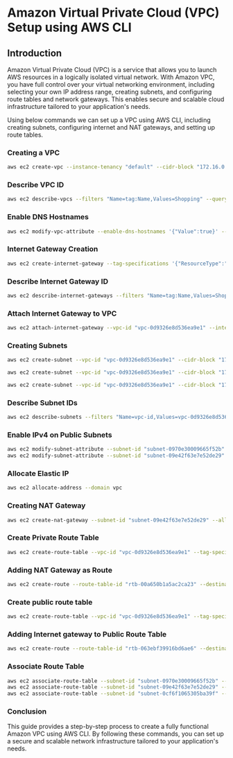 # Amazon Virtual Private Cloud (VPC) Setup using AWS CLI

## Introduction
Amazon Virtual Private Cloud (VPC) is a service that allows you to launch AWS resources in a logically isolated virtual network. With Amazon VPC, you have full control over your virtual networking environment, including selecting your own IP address range, creating subnets, and configuring route tables and network gateways. This enables secure and scalable cloud infrastructure tailored to your application's needs.

Using below commands we can set up a VPC using AWS CLI, including creating subnets, configuring internet and NAT gateways, and setting up route tables.

### Creating a VPC
```sh
aws ec2 create-vpc --instance-tenancy "default" --cidr-block "172.16.0.0/16" --tag-specifications '{"ResourceType":"vpc","Tags":[{"Key":"Name","Value":"Shopping"}]}' 
```
### Describe VPC ID
```sh
aws ec2 describe-vpcs --filters "Name=tag:Name,Values=Shopping" --query "Vpcs[*].VpcId" --output text
```
### Enable DNS Hostnames
```sh
aws ec2 modify-vpc-attribute --enable-dns-hostnames '{"Value":true}' --vpc-id "vpc-0d9326e8d536ea9e1" 
```
### Internet Gateway Creation
```sh
aws ec2 create-internet-gateway --tag-specifications '{"ResourceType":"internet-gateway","Tags":[{"Key":"Name","Value":"Shopping-igw"}]}'  
```
### Describe Internet Gateway ID
```sh
aws ec2 describe-internet-gateways --filters "Name=tag:Name,Values=Shopping-igw" --query "InternetGateways[*].InternetGatewayId" --output text
```
### Attach Internet Gateway to VPC
```sh
aws ec2 attach-internet-gateway --vpc-id "vpc-0d9326e8d536ea9e1" --internet-gateway-id "igw-0303d6e9933e0f81e"  
```
### Creating Subnets
```sh
aws ec2 create-subnet --vpc-id "vpc-0d9326e8d536ea9e1" --cidr-block "172.16.0.0/18" --availability-zone-id "aps1-az1" --tag-specifications '{"ResourceType":"subnet","Tags":[{"Key":"Name","Value":"public-subnet1"}]}' 

aws ec2 create-subnet --vpc-id "vpc-0d9326e8d536ea9e1" --cidr-block "172.16.64.0/18" --availability-zone-id "aps1-az3" --tag-specifications '{"ResourceType":"subnet","Tags":[{"Key":"Name","Value":"public-subnet2"}]}' 

aws ec2 create-subnet --vpc-id "vpc-0d9326e8d536ea9e1" --cidr-block "172.16.128.0/18" --availability-zone-id "aps1-az2" --tag-specifications '{"ResourceType":"subnet","Tags":[{"Key":"Name","Value":"private-subnet1"}]}' "  
```
### Describe Subnet IDs
```sh
aws ec2 describe-subnets --filters "Name=vpc-id,Values=vpc-0d9326e8d536ea9e1" --query "Subnets[*].{Name:Tags[?Key=='Name']|[0].Value, ID:SubnetId}" 
```
### Enable IPv4 on Public Subnets
```sh
aws ec2 modify-subnet-attribute --subnet-id "subnet-0970e30009665f52b" --map-public-ip-on-launch '{"Value":true}' 
aws ec2 modify-subnet-attribute --subnet-id "subnet-09e42f63e7e52de29" --map-public-ip-on-launch '{"Value":true}'  
```
### Allocate Elastic IP
```sh
aws ec2 allocate-address --domain vpc  
```
### Creating NAT Gateway
```sh
aws ec2 create-nat-gateway --subnet-id "subnet-09e42f63e7e52de29" --allocation-id "eipalloc-0fd7bdfbe327b3a9f" --tag-specifications '{"ResourceType":"natgateway","Tags":[{"Key":"Name","Value":"shopping-nat"}]}' 
```
### Create Private Route Table
```sh
aws ec2 create-route-table --vpc-id "vpc-0d9326e8d536ea9e1" --tag-specifications '{"ResourceType":"route-table","Tags":[{"Key":"Name","Value":"shopping-private"}]}' 
```
### Adding NAT Gateway as Route
```sh
aws ec2 create-route --route-table-id "rtb-00a650b1a5ac2ca23" --destination-cidr-block "0.0.0.0/0" --nat-gateway-id "nat-02f28ece425300a2f" 
```
### Create public route table
```sh
aws ec2 create-route-table --vpc-id "vpc-0d9326e8d536ea9e1" --tag-specifications '{"ResourceType":"route-table","Tags":[{"Key":"Name","Value":"shopping-public"}]}'  
```
### Adding Internet gateway to Public Route Table
```sh
aws ec2 create-route --route-table-id "rtb-063ebf39916bd6ae6" --destination-cidr-block "0.0.0.0/0" --gateway-id "igw-0303d6e9933e0f81e" 
```
### Associate Route Table
```sh
aws ec2 associate-route-table --subnet-id "subnet-0970e30009665f52b" --route-table-id "rtb-063ebf39916bd6ae6"
aws ec2 associate-route-table --subnet-id "subnet-09e42f63e7e52de29" --route-table-id "rtb-063ebf39916bd6ae6"
aws ec2 associate-route-table --subnet-id "subnet-0cf6f1065305ba39f" --route-table-id "rtb-00a650b1a5ac2ca23"
```
### Conclusion
This guide provides a step-by-step process to create a fully functional Amazon VPC using AWS CLI. By following these commands, you can set up a secure and scalable network infrastructure tailored to your application's needs.
